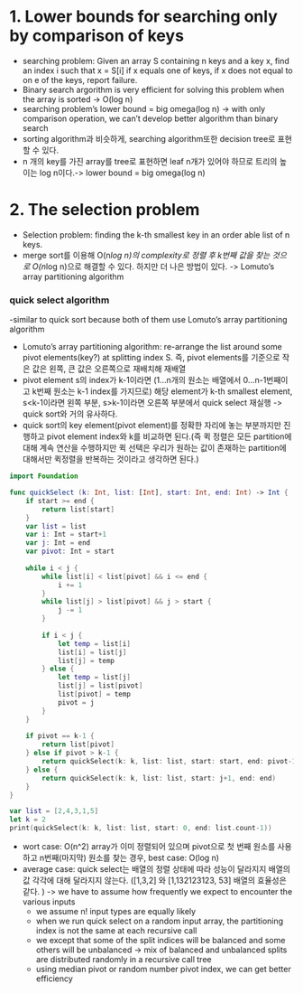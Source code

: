 # 1. Lower bounds for searching only by comparison of keys
- searching problem: Given an array S containing n keys and a key x, find an index i such that x = S[i] if x equals one of keys, if x does not equal to on e of the keys, report failure.
- Binary search argorithm is very efficient for solving this problem when the array is sorted -> O(log n)
- searching problem’s lower bound = big omega(log n) -> with only comparison operation, we can’t develop better algorithm than binary search
- sorting algorithm과 비슷하게, searching algorithm또한 decision tree로 표현할 수 있다.
- n 개의 key를 가진 array를 tree로 표현하면 leaf n개가 있어야 하므로 트리의 높이는 log n이다.-> lower bound = big omega(log n)

# 2. The selection problem
- Selection problem: finding the k-th smallest key in an order able list of n keys.
- merge sort를 이용해 O(n*log n)의 complexity로 정렬 후 k번째 값을 찾는 것으로 O(n*log n)으로 해결할 수 있다. 하지만 더 나은 방법이 있다. -> Lomuto’s array partitioning algorithm

### quick select algorithm
-similar to quick sort because both of them use Lomuto’s array partitioning algorithm
- Lomuto’s array partitioning algorithm: re-arrange the list around some pivot elements(key?) at splitting index S. 즉, pivot elements를 기준으로 작은 값은 왼쪽, 큰 값은 오른쪽으로 재배치해 재배열
- pivot element s의 index가 k-1이라면 (1…n개의 원소는 배열에서 0…n-1번째이고 k번째 원소는 k-1 index를 가지므로) 해당 element가 k-th smallest element, s<k-1이라면 왼쪽 부분, s>k-1이라면 오른쪽 부분에서 quick select 재실행 -> quick sort와 거의 유사하다.
- quick sort의 key element(pivot element)를 정확한 자리에 놓는 부분까지만 진행하고 pivot element index와 k를 비교하면 된다.(즉 퀵 정렬은 모든 partition에 대해 계속 연산을 수행하지만 퀵 선택은 우리가 원하는 값이 존재하는 partition에 대해서만 퀵정렬을 반복하는 것이라고 생각하면 된다.)
```swift
import Foundation

func quickSelect (k: Int, list: [Int], start: Int, end: Int) -> Int {
    if start >= end {
        return list[start]
    }
    var list = list
    var i: Int = start+1
    var j: Int = end
    var pivot: Int = start
    
    while i < j {
        while list[i] < list[pivot] && i <= end {
            i += 1
        }
        while list[j] > list[pivot] && j > start {
            j -= 1
        }
        
        if i < j {
            let temp = list[i]
            list[i] = list[j]
            list[j] = temp
        } else {
            let temp = list[j]
            list[j] = list[pivot]
            list[pivot] = temp
            pivot = j
        }
    }
    
    if pivot == k-1 {
        return list[pivot]
    } else if pivot > k-1 {
        return quickSelect(k: k, list: list, start: start, end: pivot-1)
    } else {
        return quickSelect(k: k, list: list, start: j+1, end: end)
    }
}

var list = [2,4,3,1,5]
let k = 2
print(quickSelect(k: k, list: list, start: 0, end: list.count-1))
```

- wort case: O(n^2) array가 이미 정렬되어 있으며 pivot으로 첫 번째 원소를 사용하고 n번째(마지막) 원소를 찾는 경우, best case: O(log n)
- average case: quick select는 배열의 정렬 상태에 따라 성능이 달라지지 배열의 값 각각에 대해 달라지지 않는다. ([1,3,2] 와 [1,132123123, 53] 배열의 효율성은 같다. ) -> we have to assume how frequently we expect to encounter the various inputs
  - we assume n! input types are equally likely
  - when we run quick select on a random input array, the partitioning index is not the same at each recursive call
  - we except that some of the split indices will be balanced and some others will be unbalanced -> mix of balanced and unbalanced splits are distributed randomly in a recursive call tree
  - using median pivot or random number pivot index, we can get better efficiency

